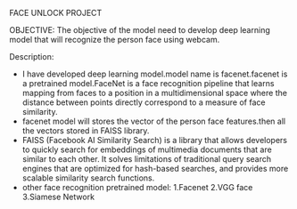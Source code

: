 FACE  UNLOCK PROJECT

OBJECTIVE:
      The objective of the model need to develop deep learning model that will recognize the person face using webcam.
      
      
Description:
* I have developed deep learning model.model name is facenet.facenet is a pretrained model.FaceNet is a face recognition pipeline that learns mapping from faces to a position in a multidimensional space where the distance between points directly correspond to a measure of face similarity.
* facenet model will stores the vector of the person face features.then all the vectors stored in FAISS library.
* FAISS (Facebook AI Similarity Search) is a library that allows developers to quickly search for embeddings of multimedia documents that are similar to each other. It solves limitations of traditional query search engines that are optimized for hash-based searches, and provides more scalable similarity search functions.
* other face recognition pretrained model:
1.Facenet
2.VGG face
3.Siamese Network
